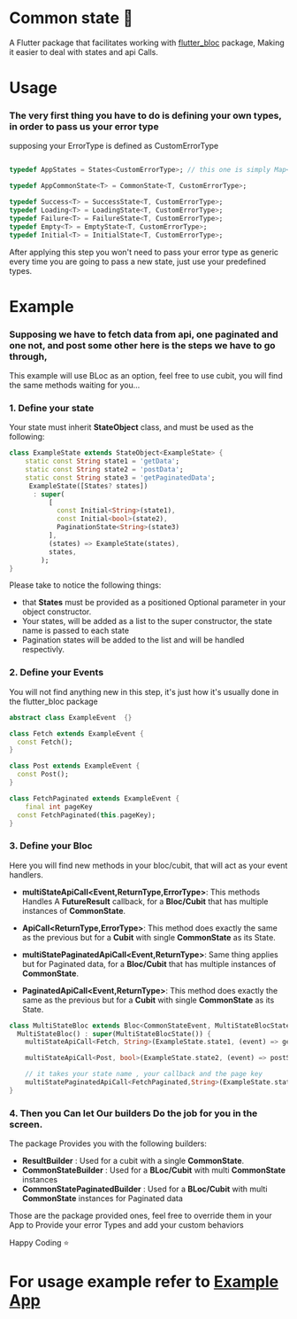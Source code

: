 # Common state 🔮
A Flutter package that facilitates working with [flutter_bloc](https://github.com/felangel/bloc/tree/master/packages/flutter_bloc) package, Making it easier to deal with states and api Calls.

# Usage

###  The very first thing you have to do is defining your own types, in order to pass us your  error type
supposing your ErrorType is defined as CustomErrorType
```dart

typedef AppStates = States<CustomErrorType>; // this one is simply Map<String,CommonState<dynamic,CustomErrorType>>

typedef AppCommonState<T> = CommonState<T, CustomErrorType>;

typedef Success<T> = SuccessState<T, CustomErrorType>;
typedef Loading<T> = LoadingState<T, CustomErrorType>;
typedef Failure<T> = FailureState<T, CustomErrorType>;
typedef Empty<T> = EmptyState<T, CustomErrorType>;
typedef Initial<T> = InitialState<T, CustomErrorType>;

```
After applying this step you won't need to pass your error type as generic every time you are going to pass a new state, just use your predefined types.


# Example

### Supposing we have to fetch data from api, one paginated and one not, and post some other here is the steps we have to go through, 
This example will use BLoc as an option, feel free to use cubit, you will find the same methods waiting for you...

### 1. Define your state
Your state must inherit **StateObject** class, and must be used as the following:
```dart
class ExampleState extends StateObject<ExampleState> {
    static const String state1 = 'getData';
    static const String state2 = 'postData';
    static const String state3 = 'getPaginatedData';
     ExampleState([States? states])
      : super(
          [
            const Initial<String>(state1),
            const Initial<bool>(state2),
            PaginationState<String>(state3)
          ],
          (states) => ExampleState(states),
          states,
        );
}
```
Please take to notice the following things:
-  that **States** must be provided as a positioned Optional parameter in your object constructor.
-  Your states, will be added as a list to the super constructor, the state name is passed to each state
-  Pagination states will be added to the list and will be handled respectivly.
### 2. Define your Events
You will not find anything new in this step, it's just how it's usually done in the flutter_bloc package
```dart
abstract class ExampleEvent  {}

class Fetch extends ExampleEvent {
  const Fetch();
}

class Post extends ExampleEvent {
  const Post();
}

class FetchPaginated extends ExampleEvent {
    final int pageKey
  const FetchPaginated(this.pageKey);
}
```
### 3. Define your Bloc

Here you will find new methods in your bloc/cubit, that will act as your event handlers.
- **multiStateApiCall<Event,ReturnType,ErrorType>**: This methods Handles A **FutureResult** callback, for a **Bloc/Cubit** that has multiple instances of **CommonState**.
- **ApiCall<ReturnType,ErrorType>**: This method does exactly the same as the previous but for a **Cubit** with single **CommonState** as its State.
  <br>
  
- **multiStatePaginatedApiCall<Event,ReturnType>**: Same thing applies but for Paginated data, for a **Bloc/Cubit** that has multiple instances of **CommonState**.
- **PaginatedApiCall<Event,ReturnType>**: This method does exactly the same as the previous but for a **Cubit** with single **CommonState** as its State.
  

```dart
class MultiStateBloc extends Bloc<CommonStateEvent, MultiStateBlocState> {
  MultiStateBloc() : super(MultiStateBlocState()) {
    multiStateApiCall<Fetch, String>(ExampleState.state1, (event) => getSomeDataUseCase());

    multiStateApiCall<Post, bool>(ExampleState.state2, (event) => postSomeDataUseCase());

    // it takes your state name , your callback and the page key
    multiStatePaginatedApiCall<FetchPaginated,String>(ExampleState.state3, (event) => someUseCase(), (event) => event.pageKey);
}
```

### 4. Then you Can let Our builders Do the job for you in the screen.
The package Provides you with the following builders:
- **ResultBuilder** : Used for a cubit with a single **CommonState**. 
- **CommonStateBuilder** : Used for a **BLoc/Cubit** with multi **CommonState** instances
- **CommonStatePaginatedBuilder** : Used for a **BLoc/Cubit** with multi **CommonState** instances for Paginated data

Those are the package provided ones, feel free to override them in your App to Provide your error Types and add your custom behaviors

Happy Coding ⭐




# For usage example refer to [Example App](https://gitlab.com/humynewversion/common_state/-/tree/main/example?ref_type=heads)
